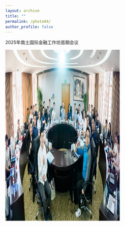 ```yaml
---
layout: archive
title: ""
permalink: /photo04/
author_profile: false
---
```


2025年南土国际金融工作坊首期会议

<img src="/images/photo_fudan01.jpg" height="540" width="360">

